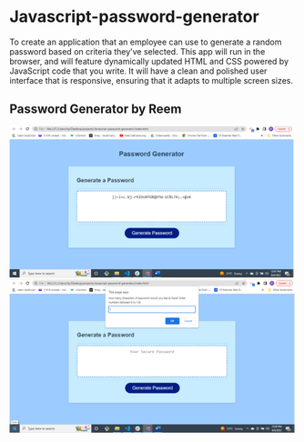 # Javascript-password-generator
To create an application that an employee can use to generate a random password based on criteria they’ve selected. This app will run in the browser, and will feature dynamically updated HTML and CSS powered by JavaScript code that you write. It will have a clean and polished user interface that is responsive, ensuring that it adapts to multiple screen sizes. 

## Password Generator by Reem

![Screenshot](./assets/Picture1.png)
![Screenshot](./assets/Picture2.png)